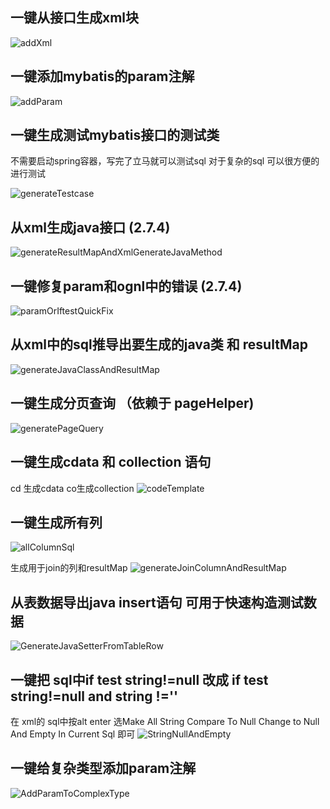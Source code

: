 ## 一键从接口生成xml块
![addXml](https://images.brucege.com/generateXmlFromMapper.gif)

## 一键添加mybatis的param注解
![addParam](https://images.brucege.com/addParamForOneClick.gif)

## 一键生成测试mybatis接口的测试类 

不需要启动spring容器，写完了立马就可以测试sql  对于复杂的sql 可以很方便的进行测试 

![generateTestcase](https://images.brucege.com/autoGenerateTestCase.gif)

## 从xml生成java接口 (2.7.4)
![generateResultMapAndXmlGenerateJavaMethod](https://images.brucege.com/generateResultMapAndXmlGenerateJavaMethod.gif)

## 一键修复param和ognl中的错误 (2.7.4)
![paramOrIftestQuickFix](https://images.brucege.com/paramOrIftestQuickFix.gif)


## 从xml中的sql推导出要生成的java类 和 resultMap 

![generateJavaClassAndResultMap](https://images.brucege.com/generateJavaClassFromSelect.gif)


## 一键生成分页查询 （依赖于 pageHelper)

![generatePageQuery](https://images.brucege.com/generatePageQuery.gif)


## 一键生成cdata 和 collection 语句

cd 生成cdata co生成collection 
![codeTemplate](https://images.brucege.com/codeTemplate.gif)

## 一键生成所有列 
![allColumnSql](https://images.brucege.com/allColumnSql.gif)

生成用于join的列和resultMap
![generateJoinColumnAndResultMap](https://images.brucege.com/generateJoinColumnAndResultMap.gif)

## 从表数据导出java insert语句 可用于快速构造测试数据
![GenerateJavaSetterFromTableRow](https://images.brucege.com/GenerateJavaSetterFromTableRow.gif)

## 一键把 sql中if test string!=null 改成 if test string!=null and string !='' 

在 xml的 sql中按alt enter 选Make All String Compare To Null Change to Null And Empty In Current Sql 即可
![StringNullAndEmpty](https://images.brucege.com/stringNullAndEmtpy.png)


## 一键给复杂类型添加param注解
![AddParamToComplexType](https://images.brucege.com/AddparamToComplexType.gif)


